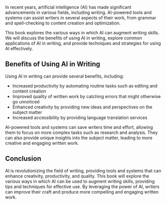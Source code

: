 
In recent years, artificial intelligence (AI) has made significant advancements in various fields, including writing. AI-powered tools and systems can assist writers in several aspects of their work, from grammar and spell-checking to content creation and optimization.

This book explores the various ways in which AI can augment writing skills. We will discuss the benefits of using AI in writing, explore common applications of AI in writing, and provide techniques and strategies for using AI effectively.

Benefits of Using AI in Writing
-------------------------------

Using AI in writing can provide several benefits, including:

* Increased productivity by automating routine tasks such as editing and content creation
* Improved quality of written work by catching errors that might otherwise go unnoticed
* Enhanced creativity by providing new ideas and perspectives on the subject matter
* Increased accessibility by providing language translation services

AI-powered tools and systems can save writers time and effort, allowing them to focus on more complex tasks such as research and analysis. They can also provide unique insights into the subject matter, leading to more creative and engaging written work.

Conclusion
----------

AI is revolutionizing the field of writing, providing tools and systems that can enhance creativity, productivity, and quality. This book will explore the various ways in which AI can be used to augment writing skills, providing tips and techniques for effective use. By leveraging the power of AI, writers can improve their craft and produce more compelling and engaging written work.
